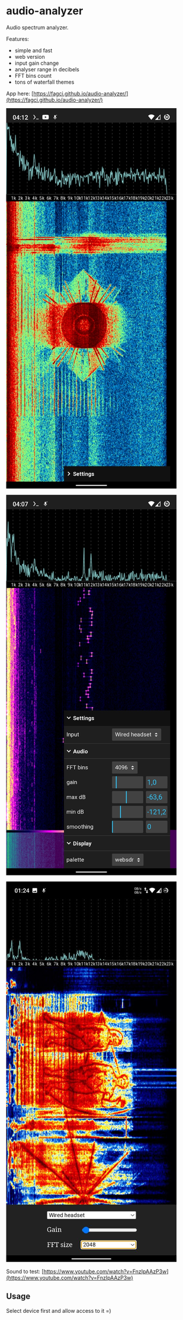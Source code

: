 # audio-analyzer

Audio spectrum analyzer.

Features:

- simple and fast
- web version
- input gain change
- analyser range in decibels
- FFT bins count
- tons of waterfall themes

App here: [https://fagci.github.io/audio-analyzer/](https://fagci.github.io/audio-analyzer/)

![](.img/IMG_20230119_041510.jpg)

![](.img/IMG_20230119_041557.jpg)

![](.img/photo_2023-01-09_01-26-57.jpg)

Sound to test: [https://www.youtube.com/watch?v=FnzIpAAzP3w](https://www.youtube.com/watch?v=FnzIpAAzP3w)

## Usage

Select device first and allow access to it =)
